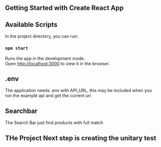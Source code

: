 ## Getting Started with Create React App
## Available Scripts
In the project directory, you can run:
### `npm start`
Runs the app in the development mode.\
Open [http://localhost:3000](http://localhost:3000) to view it in the browser.

## .env
The application needs .env with API_URL, this may be included when you run the example api and get the current url

## Searchbar 
The Search Bar just find products with full match 

## THe Project Next step is creating the unitary test
